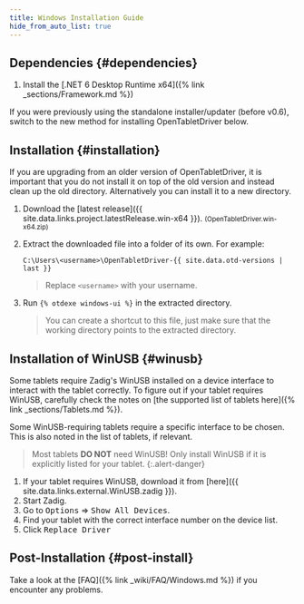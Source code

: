 ```yaml
---
title: Windows Installation Guide
hide_from_auto_list: true
---
```


## Dependencies {#dependencies}

1. Install the [.NET 6 Desktop Runtime x64]({% link _sections/Framework.md %})

If you were previously using the standalone installer/updater (before v0.6), switch to the new
method for installing OpenTabletDriver below.

## Installation {#installation}

If you are upgrading from an older version of OpenTabletDriver, it is important that you do not
install it on top of the old version and instead clean up the old directory.
Alternatively you can install it to a new directory.

1. Download the [latest release]({{ site.data.links.project.latestRelease.win-x64 }}). <small class="text-muted">(OpenTabletDriver.win-x64.zip)</small>
2. Extract the downloaded file into a folder of its own. For example:

    ```otdlog
    C:\Users\<username>\OpenTabletDriver-{{ site.data.otd-versions | last }}
    ```

    > Replace `<username>` with your username.

3. Run `{% otdexe windows-ui %}` in the extracted directory.

    > You can create a shortcut to this file, just make sure that the working directory points to the extracted directory.

## Installation of WinUSB {#winusb}

Some tablets require Zadig's WinUSB installed on a device interface to interact with the tablet
correctly. To figure out if your tablet requires WinUSB, carefully check the notes on
[the supported list of tablets here]({% link _sections/Tablets.md %}).

Some WinUSB-requiring tablets require a specific interface to be chosen.
This is also noted in the list of tablets, if relevant.

> Most tablets **DO NOT** need WinUSB! Only install WinUSB if it is explicitly listed for your tablet.
{:.alert-danger}

1. If your tablet requires WinUSB, download it
   from [here]({{ site.data.links.external.WinUSB.zadig }}).
2. Start Zadig.
3. Go to <kbd>Options</kbd> ⇒ <kbd>Show All Devices</kbd>.
4. Find your tablet with the correct interface number on the device list.
5. Click <kbd>Replace Driver</kbd>

## Post-Installation {#post-install}

Take a look at the [FAQ]({% link _wiki/FAQ/Windows.md %}) if you encounter any problems.
